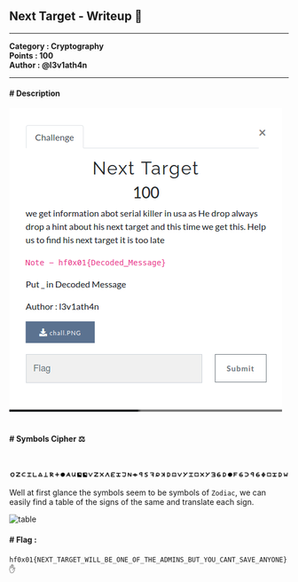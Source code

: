 ## Next Target - Writeup :triangular_flag_on_post:

-----

**Category :  Cryptography**\
**Points : 100**\
**Author : @l3v1ath4n**

-----

#### # Description

![chall](assets/chall.png)
<br />
<br />

#### # Symbols Cipher :balance_scale:
<br />

![symbols](assets/next-target.PNG)

Well at first glance the symbols seem to be symbols of `Zodiac`, we can easily find a table of the signs of the same and translate each sign.

![table](https://i.servimg.com/u/f11/19/43/19/05/tm/ff552710.gif)

#### # **Flag :** 

```hf0x01{NEXT_TARGET_WILL_BE_ONE_OF_THE_ADMINS_BUT_YOU_CANT_SAVE_ANYONE}``` :hand:


